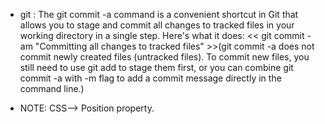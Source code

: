 * git : The git commit -a command is a convenient shortcut in Git that allows you to stage and commit all changes to tracked files in your working directory in a single step. Here's what it does:
<< git commit -am "Committing all changes to tracked files" >>(git commit -a does not commit newly created files (untracked files). To commit new files, you still need to use git add to stage them first, or you can combine git commit -a with -m flag to add a commit message directly in the command line.)

* NOTE: CSS--> Position property.
